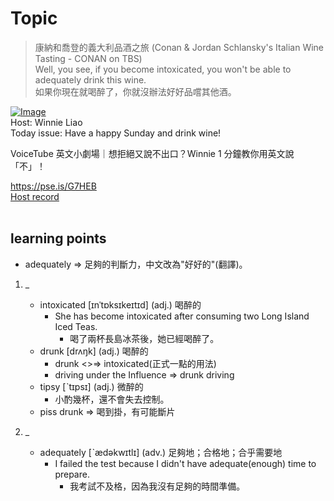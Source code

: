 # Topic

> 康納和喬登的義大利品酒之旅 (Conan & Jordan Schlansky's Italian Wine Tasting - CONAN on TBS) <br>
> Well, you see, if you become intoxicated, you won't be able to adequately drink this wine.  <br>
> 如果你現在就喝醉了，你就沒辦法好好品嚐其他酒。 <br>

[![Image](https://cdn.voicetube.com/assets/thumbnails/nANGQ_9wD-0.jpg)](https://www.youtube.com/embed/nANGQ_9wD-0?rel=0&showinfo=0&cc_load_policy=0&controls=1&autoplay=1&iv_load_policy=3&playsinline=1&wmode=transparent&start=101&end=107&enablejsapi=1&origin=https://tw.voicetube.com&widgetid=1)<br>
Host: Winnie Liao
<br>Today issue: Have a happy Sunday and drink wine!

VoiceTube 英文小劇場｜想拒絕又說不出口？Winnie 1 分鐘教你用英文說「不」！

https://pse.is/G7HEB
<br>
[Host record](https://cdn.voicetube.com/tmp/everyday_records/callmeboss901/3089.mp3)
<br><br>
## learning points
* adequately => 足夠的判斷力，中文改為"好好的"(翻譯)。
1. _
	* intoxicated [ɪnˈtɒksɪkeɪtɪd] (adj.) 喝醉的
		- She has become intoxicated after consuming two Long Island Iced Teas.
			+ 喝了兩杯長島冰茶後，她已經喝醉了。
	* drunk [drʌŋk] (adj.) 喝醉的
		- drunk <>=> intoxicated(正式一點的用法)
		- driving under the Influence => drunk driving
	* tipsy [ˋtɪpsɪ] (adj.) 微醉的
		- 小酌幾杯，還不會失去控制。
	* piss drunk => 喝到掛，有可能斷片

2. _
	* adequately [ˋædəkwɪtlɪ] (adv.) 足夠地；合格地；合乎需要地
		- I failed the test because I didn't have adequate(enough) time to prepare.
			+ 我考試不及格，因為我沒有足夠的時間準備。

